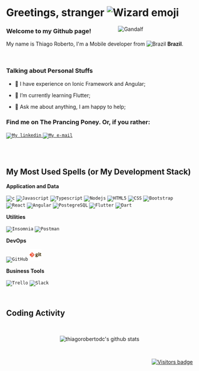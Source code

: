 # Greetings, stranger <img width="30" src="https://emojis.slackmojis.com/emojis/images/1481054971/1409/partywizard.gif?1481054971" alt="Wizard emoji" />

<img align="right" width="40%" src="https://giphy.com/gifs/BoxOfficetr-lotr-lord-of-the-rings-frodo-69iB0zVgoKkatcVDrA" alt="Gandalf" />

### Welcome to my Github page!
<p>
  My name is Thiago Roberto, I'm a Mobile developer from 
  <img width="16" src="https://www.flaticon.com/svg/static/icons/svg/197/197386.svg" alt="Brazil" />
  <b>Brazil</b>.
</p>
<br/>

### Talking about Personal Stuffs

- 🌱 I have experience on Ionic Framework and Angular;

- 🌱 I’m currently learning Flutter; 

- 💬 Ask me about anything, I am happy to help;

### Find me on The Prancing Poney. Or, if you rather:

<a href="https://www.linkedin.com/in/thiagorobertodc23/">
  <code><img alt="My linkedin" width="28" src="https://www.flaticon.com/svg/static/icons/svg/1383/1383262.svg" /></code>
</a>

<a href="mailto:thiagorobertdc@gmail.com">
  <code><img alt="My e-mail" width="32" src="https://www.flaticon.com/svg/static/icons/svg/324/324123.svg" /></code>
</a>

<br/><br/>

## My Most Used Spells (or My Development Stack)

**Application and Data**

<code><img height="32" src="https://img.shields.io/badge/C-00599C?style=for-the-badge&logo=c&logoColor=white" alt="c"/></code>
<code><img height="32" src="https://img.shields.io/badge/JavaScript-F7DF1E?style=for-the-badge&logo=javascript&logoColor=black" alt="Javascript"/></code>
<code><img height="32" src="https://img.shields.io/badge/TypeScript-007ACC?style=for-the-badge&logo=typescript&logoColor=white" alt="Typescript"/></code>
<code><img height="32" src="https://img.shields.io/badge/Node.js-43853D?style=for-the-badge&logo=node.js&logoColor=white" alt="Nodejs"/></code>
<code><img height="32" src="https://img.shields.io/badge/HTML5-E34F26?style=for-the-badge&logo=html5&logoColor=white" alt="HTML5"/></code>
<code><img height="32" src="https://img.shields.io/badge/CSS3-1572B6?style=for-the-badge&logo=css3&logoColor=white" alt="CSS"/></code>
<code><img height="32" src="https://img.shields.io/badge/Bootstrap-563D7C?style=for-the-badge&logo=bootstrap&logoColor=white" alt="Bootstrap"/></code>
<code><img height="32" src="https://img.shields.io/badge/React-20232A?style=for-the-badge&logo=react&logoColor=61DAFB" alt="React"/></code>
<code><img height="32" src="https://img.shields.io/badge/Angular-DD0031?style=for-the-badge&logo=angular&logoColor=white" alt="Angular"/></code>
<code><img height="32" src="https://img.shields.io/badge/PostgreSQL-316192?style=for-the-badge&logo=postgresql&logoColor=white" alt="PostegreSQL"/></code>
<code><img height="32" src="https://img.shields.io/badge/Flutter-02569B?style=for-the-badge&logo=flutter&logoColor=white" alt="Flutter"/></code>
<code><img height="32" src="https://img.shields.io/badge/Dart-0175C2?style=for-the-badge&logo=dart&logoColor=white" alt="Dart"/></code>



**Utilities**

<code><img height="32" src="https://dashboard.snapcraft.io/site_media/appmedia/2018/04/twitter-card-icon.png" alt="Insomnia"/></code>
<code><img height="32" src="https://user-images.githubusercontent.com/2676579/34940598-17cc20f0-f9be-11e7-8c6d-f0190d502d64.png" alt="Postman"/></code>

**DevOps**

<code><img height="32" src="https://cdn3.iconfinder.com/data/icons/inficons/512/github.png" alt="GitHub"/></code>
<code><img height="32" src="https://raw.githubusercontent.com/github/explore/80688e429a7d4ef2fca1e82350fe8e3517d3494d/topics/git/git.png" alt="Git"/></code>

**Business Tools**

<code><img height="32" src="https://cdn.iconscout.com/icon/free/png-512/trello-6-569395.png" alt="Trello"/></code>
<code><img height="32" src="https://img.shields.io/badge/Slack-4A154B?style=for-the-badge&logo=slack&logoColor=white" alt="Slack"/></code>

<br/>

## Coding Activity

<br/>

<p align="center">
  <img src="https://github-readme-stats.vercel.app/api?username=thiagorobertodc&show_icons=true&theme=dracula" alt="thiagorobertodc's github stats" />
</p>

<br/>

<p align="right">
  <a href="https://badges.pufler.dev">
      <img src="https://badges.pufler.dev/visits/thiagorobertodc/thiagorobertodc" alt="Visitors badge" />
   </a>
</p>
